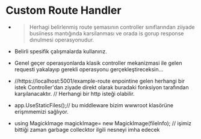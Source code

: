 # Custom Route Handler
* > Herhagi belirlenmiş route şemasının controller sınıflarından ziiyade busiiness mantığında karsilanması ve orada is gorup response dınulmesi operasyonudur.
* Belirli spesifik çalışmalarda kullanırız. 
* Genel geçer operasyonlarda klasik controller mekanizmasi ile gelen requesti yakalayıp gerekli operasyonu gerçekleştireceksin...
* //https://localhost:5001/example-route enpointine gelen herhangi bir istek Controller'dan ziyade direkt olarak buradaki fonksiyon tarafından karşılanacaktır.
// Herhangi bir http isteği olabilir.

*  app.UseStaticFiles();// bu middleware bizim wwwroot klasörüne erişmmemizi sağlıyor.
* using MagickImage magickImage= new MagickImage(fileInfo); // işimiz bittiği zaman garbage collecktor ilgili nesneyi imha edecek